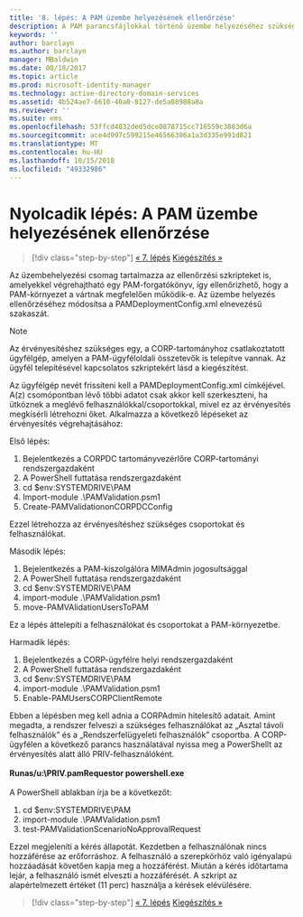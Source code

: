 ```yaml
---
title: '8. lépés: A PAM üzembe helyezésének ellenőrzése'
description: A PAM parancsfájlokkal történő üzembe helyezéséhez szükséges csomag ellenőrzési parancsfájlokat is tartalmaz, amelyekkel végrehajtható egy PAM-forgatókönyv, így ellenőrizhető, hogy a PAM-környezet a vártnak megfelelően működik-e.
keywords: ''
author: barclayn
ms.author: barclayn
manager: MBaldwin
ms.date: 08/18/2017
ms.topic: article
ms.prod: microsoft-identity-manager
ms.technology: active-directory-domain-services
ms.assetid: 4b524ae7-6610-40a0-8127-de5a08988a8a
ms.reviewer: ''
ms.suite: ems
ms.openlocfilehash: 53ffcd4832ded5dce0878715cc716559c3883d6a
ms.sourcegitcommit: ace4d997c599215e46566386a1a3d335e991d821
ms.translationtype: MT
ms.contentlocale: hu-HU
ms.lasthandoff: 10/15/2018
ms.locfileid: "49332986"
---
```

# <a name="step-8-pam-deployment-verification"></a>Nyolcadik lépés: A PAM üzembe helyezésének ellenőrzése

> [!div class="step-by-step"]
> [« 7. lépés](sp1-step7-setup-sidhistory-sidfiltering.md)
> [Kiegészítés »](sp1-pam-deployment-addendum.md)

Az üzembehelyezési csomag tartalmazza az ellenőrzési szkripteket is, amelyekkel végrehajtható egy PAM-forgatókönyv, így ellenőrizhető, hogy a PAM-környezet a vártnak megfelelően működik-e.
Az üzembe helyezés ellenőrzéséhez módosítsa a PAMDeploymentConfig.xml <PamValidation/> elnevezésű szakaszát.

>[!NOTE]
>Az érvényesítéshez szükséges egy, a CORP-tartományhoz csatlakoztatott ügyfélgép, amelyen a PAM-ügyféloldali összetevők is telepítve vannak. Az ügyfél telepítésével kapcsolatos szkriptekért lásd a kiegészítést.

Az ügyfélgép nevét frissíteni kell a PAMDeploymentConfig.xml <PAMValidationClient/> címkéjével. A(z) <PAMValidation/> csomópontban lévő többi adatot csak akkor kell szerkeszteni, ha ütköznek a meglévő felhasználókkal/csoportokkal, mivel ez az érvényesítés megkísérli létrehozni őket.
Alkalmazza a következő lépéseket az érvényesítés végrehajtásához:

Első lépés:

1. Bejelentkezés a CORPDC tartományvezérlőre CORP-tartományi rendszergazdaként
2. A PowerShell futtatása rendszergazdaként
3. cd $env:SYSTEMDRIVE\PAM
4. Import-module .\PAMValidation.psm1
5. Create-PAMValidationonCORPDCConfig

Ezzel létrehozza az érvényesítéshez szükséges csoportokat és felhasználókat.

Második lépés:

1. Bejelentkezés a PAM-kiszolgálóra MIMAdmin jogosultsággal
2. A PowerShell futtatása rendszergazdaként
3. cd $env:SYSTEMDRIVE\PAM
4. import-module .\PAMValidation.psm1
5. move-PAMVAlidationUsersToPAM

Ez a lépés áttelepíti a felhasználókat és csoportokat a PAM-környezetbe.

Harmadik lépés:

1. Bejelentkezés a CORP-ügyfélre helyi rendszergazdaként
2. A PowerShell futtatása rendszergazdaként
3. cd $env:SYSTEMDRIVE\PAM
4. import-module .\PAMValidation.psm1
5. Enable-PAMUsersCORPClientRemote


Ebben a lépésben meg kell adnia a CORPAdmin hitelesítő adatait. Amint megadta, a rendszer felveszi a szükséges felhasználókat az „Asztal távoli felhasználók” és a „Rendszerfelügyeleti felhasználók” csoportba.
A CORP-ügyfélen a következő parancs használatával nyissa meg a PowerShellt az érvényesítés alatt álló PRIV-felhasználóként. </br></br>
**Runas/u:<PRIV domain>\PRIV.pamRequestor powershell.exe**  </br></br>
A PowerShell ablakban írja be a következőt:

1. cd $env:SYSTEMDRIVE\PAM
2. import-module .\PAMValidation.psm1
3. test-PAMValidationScenarioNoApprovalRequest


  Ezzel megjeleníti a kérés állapotát.
  Kezdetben a felhasználónak nincs hozzáférése az erőforráshoz. A felhasználó a szerepkörhöz való igényalapú hozzáadását követően kapja meg a hozzáférést. Miután a kérés időtartama lejár, a felhasználó ismét elveszti a hozzáférését.
  A szkript az alapértelmezett értéket (11 perc) használja a kérések elévülésére.

> [!div class="step-by-step"]
> [« 7. lépés](sp1-step7-setup-sidhistory-sidfiltering.md)
> [Kiegészítés »](sp1-pam-deployment-addendum.md)
